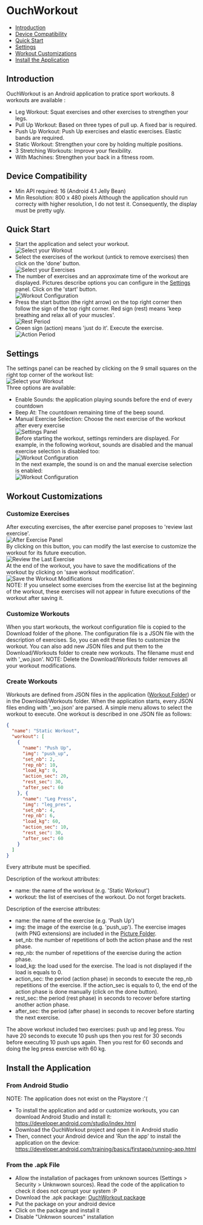 # OuchWorkout
* [Introduction](#introduction)
* [Device Compatibility](#device-compatibility)
* [Quick Start](#quick-start)
* [Settings](#settings)
* [Workout Customizations](#workout-customizations)
* [Install the Application](#install-the-application)
## Introduction
OuchWorkout is an Android application to pratice sport workouts. 8 workouts are available :
* Leg Workout: Squat exercises and other exercises to strengthen your legs.
* Pull Up Workout: Based on three types of pull up. A fixed bar is required.
* Push Up Workout: Push Up exercises and elastic exercises. Elastic bands are required.
* Static Workout: Strengthen your core by holding multiple positions.
* 3 Stretching Workouts: Improve your flexibility.
* With Machines: Strengthen your back in a fitness room.

## Device Compatibility
* Min API required: 16 (Android 4.1 Jelly Bean)
* Min Resolution: 800 x 480 pixels
Although the application should run correcty with higher resolution, I do not test it. Consequently, the
display must be pretty ugly.

## Quick Start
- Start the application and select your workout.  
![Select your Workout](/screenshots/workout_menu.jpg "Select your Workout")
- Select the exercises of the workout (untick to remove exercises) then click on the 'done' button.  
![Select your Exercises](/screenshots/exercise_selection.jpg "Select your Exercises")
- The number of exercises and an approximate time of the workout are displayed. Pictures describe options you
  can configure in the [Settings](#settings) panel. Click on the 'start' button.  
![Workout Configuration](/screenshots/workout_configuration1.jpg "Information about the Workout")
- Press the start button (the right arrow) on the top right corner then follow the sign of the top right
  corner. Red sign (rest) means 'keep breathing and relax all of your muscles'.  
![Rest Period](/screenshots/rest_time.jpg "Rest Period")
- Green sign (action) means 'just do it'. Execute the exercise.  
![Action Period](/screenshots/action_time.jpg "Action Period")

## Settings
The settings panel can be reached by clicking on the 9 small squares on the right top corner of the workout
list:  
![Select your Workout](/screenshots/workout_menu.jpg "Select your Workout")  
Three options are available:
* Enable Sounds: the application playing sounds before the end of every countdown
* Beep At: The countdown remaining time of the beep sound.
* Manual Exercise Selection: Choose the next exercise of the workout after every exercise  
![Settings Panel](/screenshots/settings.jpg "Configure the Settings")  
Before starting the workout, settings reminders are displayed. For example, in the following workout, sounds
are disabled and the manual exercise selection is disabled too:  
![Workout Configuration](/screenshots/workout_configuration1.jpg "No Sound and Automatic Exercise Selection")  
In the next example, the sound is on and the manual exercise selection is enabled:  
![Workout Configuration](/screenshots/workout_configuration2.jpg "With Sound and Manual Exercise Selection")

## Workout Customizations
### Customize Exercises
After executing exercises, the after exercise panel proposes to 'review last exercise'.  
![After Exercise Panel](/screenshots/after_time.jpg "After Exercise Panel")  
By clicking on this button, you can modify the last exercise to customize the workout for its future execution.  
![Review the Last Exercise](/screenshots/review_exercise.jpg "Review the Last Exercise")  
At the end of the workout, you have to save the modifications of the workout by clicking on
'save workout modification'.  
![Save the Workout Modifications](/screenshots/completed_workout.jpg "Save the Workout Modifications")  
NOTE: If you unselect some exercises from the exercise list at the beginning of the workout, these exercises
will not appear in future executions of the workout after saving it.

### Customize Workouts
When you start workouts, the workout configuration file is copied to the Download folder of the phone. The
configuration file is a JSON file with the description of exercises. So, you can edit these files to customize
the workout. You can also add new JSON files and put them to the Download/Workouts folder to create new
workouts. The filename must end with '\_wo.json'.
NOTE: Delete the Download/Workouts folder removes all your workout modifications.

### Create Workouts
Workouts are defined from JSON files in the application ([Workout Folder](app/src/main/res/raw)) or in the
Download/Workouts folder. When the application starts, every JSON files ending with '\_wo.json' are parsed. A
simple menu allows to select the workout to execute. One workout is described in one JSON file as follows:
```json
{
  "name": "Static Workout",
  "workout": [
    {
      "name": "Push Up",
      "img": "push_up",
      "set_nb": 2,
      "rep_nb": 10,
      "load_kg": 0,
      "action_sec": 20,
      "rest_sec": 30,
      "after_sec": 60
    }, {
      "name": "Leg Press",
      "img": "leg_pres",
      "set_nb": 4,
      "rep_nb": 6,
      "load_kg": 60,
      "action_sec": 10,
      "rest_sec": 30,
      "after_sec": 60
    }
  ]
}
```
Every attribute must be specified.

Description of the workout attributes:
* name: the name of the workout (e.g. 'Static Workout')
* workout: the list of exercises of the workout. Do not forget brackets.

Description of the exercise attributes:
* name: the name of the exercise (e.g. 'Push Up')
* img: the image of the exercise (e.g. 'push\_up'). The exercise images (with PNG extensions) are included in
  the [Picture Folder](app/src/main/res/drawable).
* set\_nb: the number of repetitions of both the action phase and the rest phase.
* rep\_nb: the number of repetitions of the exercise during the action phase.
* load\_kg: the load used for the exercise. The load is not displayed if the load is equals to 0.
* action\_sec: the period (action phase) in seconds to execute the rep\_nb repetitions of the exercise. If the
  action\_sec is equals to 0, the end of the action phase is done manually (click on the done button).
* rest\_sec: the period (rest phase) in seconds to recover before starting another action phase.
* after\_sec: the period (after phase) in seconds to recover before starting the next exercise.

The above workout included two exercises: push up and leg press. You have 20 seconds to execute 10 push ups
then you rest for 30 seconds before executing 10 push ups again. Then you rest for 60 seconds and doing the
leg press exercise with 60 kg.

## Install the Application

### From Android Studio
NOTE: The application does not exist on the Playstore :'(

* To install the application and add or customize workouts, you can download 
Android Studio and install it: https://developer.android.com/studio/index.html
* Download the OuchWorkout project and open it in Android studio
* Then, connect your Android device and 'Run the app' to install the application on the device:
https://developer.android.com/training/basics/firstapp/running-app.html

### From the .apk File
* Allow the installation of packages from unknown sources (Settings > Security > Unknwown sources). Read the
  code of the application to check it does not corrupt your system :P
* Download the .apk package: [OuchWorkout package](app/release/app-release.apk)
* Put the package on your android device
* Click on the package and install it
* Disable "Unknwon sources" installation

